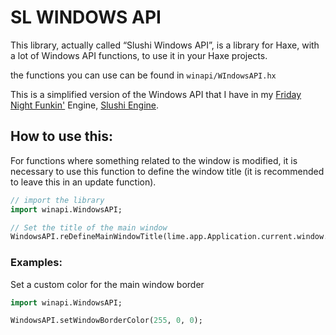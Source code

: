 # SL WINDOWS API

This library, actually called “Slushi Windows API”, is a library for Haxe, with a lot of Windows API functions, to use it in your Haxe projects.

the functions you can use can be found in ``winapi/WIndowsAPI.hx``

This is a simplified version of the Windows API that I have in my [Friday Night Funkin'](https://github.com/FunkinCrew/Funkin) Engine, [Slushi Engine](https://github.com/Slushi-Github/Slushi-Engine).

## How to use this:

For functions where something related to the window is modified, it is necessary to use this function to define the window title (it is recommended to leave this in an update function).

```haxe
// import the library
import winapi.WindowsAPI;

// Set the title of the main window
WindowsAPI.reDefineMainWindowTitle(lime.app.Application.current.window.title);
```

### Examples:
Set a custom color for the main window border

```haxe
import winapi.WindowsAPI;

WindowsAPI.setWindowBorderColor(255, 0, 0);
```